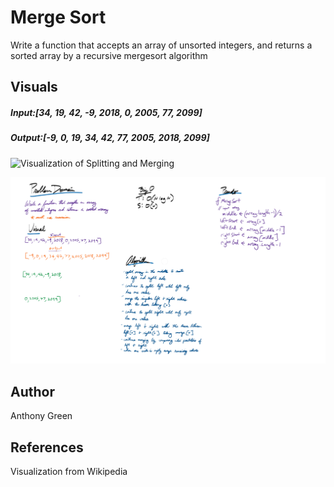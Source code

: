 # Merge Sort
Write a function that accepts an array of unsorted integers, and returns a sorted array by a recursive mergesort algorithm

## Visuals

##### Input:[34, 19, 42, -9, 2018, 0, 2005, 77, 2099]

##### Output:[-9, 0, 19, 34, 42, 77, 2005, 2018, 2099]

![Visualization of Splitting and Merging](https://en.wikipedia.org/wiki/Merge_sort#/media/File:Merge_sort_algorithm_diagram.svg)

![MergeSort Whiteboard](https://github.com/cascadianrebel/data-structures-and-algorithms/blob/master/DataStructures/Assets/MergeSortWhiteboard.PNG)

## Author
Anthony Green

## References
Visualization from Wikipedia
